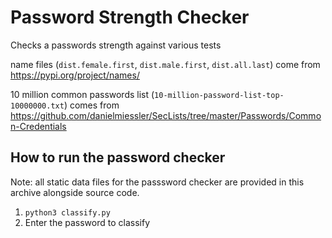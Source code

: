 # Password Strength Checker

Checks a passwords strength against various tests

name files (`dist.female.first`, `dist.male.first`, `dist.all.last`) come from https://pypi.org/project/names/

10 million common passwords list (`10-million-password-list-top-10000000.txt`) comes from https://github.com/danielmiessler/SecLists/tree/master/Passwords/Common-Credentials

## How to run the password checker

Note: all static data files for the passsword checker are provided in this archive alongside source code.

1. `python3 classify.py` 
2. Enter the password to classify